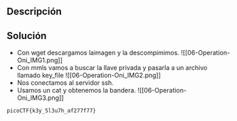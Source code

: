 
## Descripción 



## Solución

- Con wget descargamos laimagen y la descompimimos.
![[06-Operation-Oni_IMG1.png]]
- Con mmls vamos a buscar la llave privada y pasarla a un archivo llamado key_file
![[06-Operation-Oni_IMG2.png]]
- Nos conectamos al servidor ssh.
- Usamos un cat y obtenemos la bandera.
![[06-Operation-Oni_IMG3.png]]



```
picoCTF{k3y_5l3u7h_af277f77}
```
